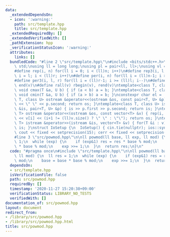 ```yaml
---
data:
  _extendedDependsOn:
  - icon: ':warning:'
    path: src/template.hpp
    title: src/template.hpp
  _extendedRequiredBy: []
  _extendedVerifiedWith: []
  _pathExtension: hpp
  _verificationStatusIcon: ':warning:'
  attributes:
    links: []
  bundledCode: "#line 2 \"src/template.hpp\"\n#include <bits/stdc++.h>\nusing namespace\
    \ std;\nusing ll = long long;\nusing pl = pair<ll, ll>;\nusing vl = vector<ll>;\n\
    #define rep(i, n) for(ll i = 0; i < (ll)n; i++)\n#define rep3(i, l, r) for(ll\
    \ i = l; i < (ll)r; i++)\n#define per(i, n) for(ll i = (ll)n-1; i >= 0; i--)\n\
    #define per3(i, l, r) for(ll i = (ll)r-1; i >= (ll)l; i--)\n#define all(v) begin(v),\
    \ end(v)\n#define rall(v) rbegin(v), rend(v)\ntemplate<class T, class U> inline\
    \ void cmax(T &a, U b) { if (a < b) a = b; }\ntemplate<class T, class U> inline\
    \ void cmin(T &a, U b) { if (a > b) a = b; }\nconstexpr char el = '\\n';\ntemplate<class\
    \ T, class U> ostream &operator<<(ostream &os, const pair<T, U> &p) { os << p.first\
    \ << \" \" << p.second; return os; }\ntemplate<class T, class U> istream &operator>>(istream\
    \ &is, pair<T, U> &p) { is >> p.first >> p.second; return is; }\ntemplate<class\
    \ T> ostream &operator<<(ostream &os, const vector<T> &v) { rep(i, v.size()) os\
    \ << v[i] << (i+1 != (ll)v.size() ? \" \" : \"\"); return os; }\ntemplate<class\
    \ T> istream &operator>>(istream &is, vector<T> &v) { for(T &i : v) is >> i; return\
    \ is; }\nstruct IoSetup {\n  IoSetup() { cin.tie(nullptr); ios::sync_with_stdio(false);\
    \ cout << fixed << setprecision(15); cerr << fixed << setprecision(15); }\n} io_setup;\n\
    #line 3 \"src/powmod.hpp\"\n\nll powmod(ll base, ll exp, ll mod) {\n  ll res =\
    \ 1;\n  while (exp) {\n    if (exp&1) res = res * base % mod;\n    base = base\
    \ * base % mod;\n    exp >>= 1;\n  }\n  return res;\n}\n"
  code: "#pragma once\n#include \"src/template.hpp\"\n\nll powmod(ll base, ll exp,\
    \ ll mod) {\n  ll res = 1;\n  while (exp) {\n    if (exp&1) res = res * base %\
    \ mod;\n    base = base * base % mod;\n    exp >>= 1;\n  }\n  return res;\n}\n"
  dependsOn:
  - src/template.hpp
  isVerificationFile: false
  path: src/powmod.hpp
  requiredBy: []
  timestamp: '2020-11-27 15:20:38+09:00'
  verificationStatus: LIBRARY_NO_TESTS
  verifiedWith: []
documentation_of: src/powmod.hpp
layout: document
redirect_from:
- /library/src/powmod.hpp
- /library/src/powmod.hpp.html
title: src/powmod.hpp
---
```

